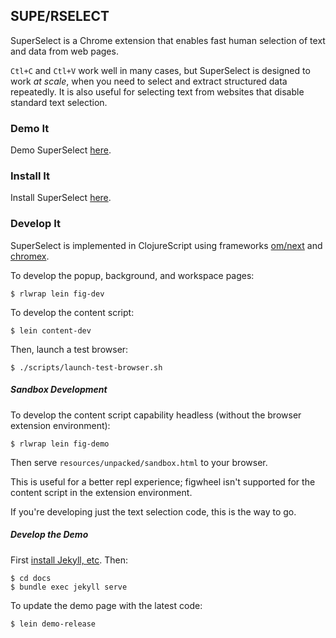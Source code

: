 ## SUPE/RSELECT

SuperSelect is a Chrome extension that enables fast human selection of
text and data from web pages.

`Ctl+C` and `Ctl+V` work well in many cases, but SuperSelect is designed to work
_at scale_, when you need to select and extract structured data repeatedly. It is
also useful for selecting text from websites that disable standard text selection.

### Demo It

Demo SuperSelect [here](https://superselect.rocks).

### Install It

Install SuperSelect [here](https://chrome.google.com/webstore/detail/superselect/pflcicgpnhmpkgkdaabodbbfhejigokh).

### Develop It

SuperSelect is implemented in ClojureScript using frameworks [om/next](https://github.com/omcljs/om) and [chromex](https://github.com/binaryage/chromex).

To develop the popup, background, and workspace pages:

    $ rlwrap lein fig-dev

To develop the content script:

    $ lein content-dev
    
Then, launch a test browser:

    $ ./scripts/launch-test-browser.sh

##### Sandbox Development

To develop the content script capability headless (without
the browser extension environment):

    $ rlwrap lein fig-demo

Then serve `resources/unpacked/sandbox.html` to your browser.

This is useful for a better repl experience; figwheel isn't supported
for the content script in the extension environment.

If you're developing just the text selection code, this is the way 
to go. 

##### Develop the Demo
 
First [install Jekyll, etc](https://help.github.com/articles/setting-up-your-github-pages-site-locally-with-jekyll/). Then:

    $ cd docs
    $ bundle exec jekyll serve

To update the demo page with the latest code:

    $ lein demo-release


